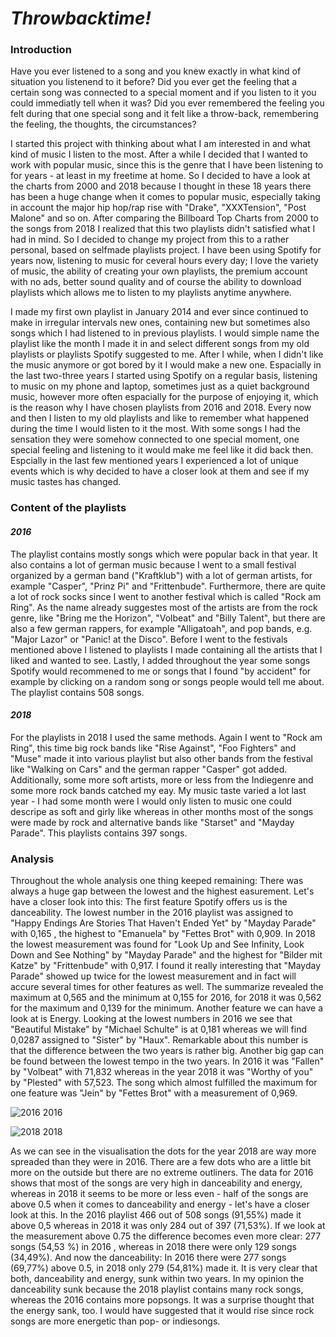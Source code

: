 # *Throwbacktime!*

### Introduction

Have you ever listened to a song and you knew exactly in what kind of situation you listenend to it before? Did you ever get the feeling that a certain song was connected to a special moment and if you listen to it you could immediatly tell when it was? Did you ever remembered the feeling you felt during that one special song and it felt like a throw-back, remembering the feeling, the thoughts, the circumstances? 

I started this project with thinking about what I am interested in and what kind of music I listen to the most. After a while I decided that I wanted to work with popular music, since this is the genre that I have been listening to for years - at least in my freetime at home. So I decided to have a look at the charts from 2000 and 2018 because I thought in these 18 years there has been a huge change when it comes to popular music, especially taking in account the major hip hop/rap rise with "Drake", "XXXTension", "Post Malone" and so on. After comparing the Billboard Top Charts from 2000 to the songs from 2018 I realized that this two playlists didn't satisfied what I had in mind. So I decided to change my project from this to a rather personal, based on selfmade playlists project. I have been using Spotify for years now, listening to music for ceveral hours every day; I love the variety of music, the ability of creating your own playlists, the premium account with no ads, better sound quality and of course the ability to download playlists which allows me to listen to my playlists anytime anywhere. 

I made my first own playlist in January 2014 and ever since continued to make in irregular intervals new ones, containing new but sometimes also songs which I had listened to in previous playlists. I would simple name the playlist like the month I made it in and select different songs from my old playlists or playlists Spotify suggested to me. After I while, when I didn't like the music anymore or got bored by it I would make a new one. Espacially in the last two-three years I started using Spotify on a regular basis, listening to music on my phone and laptop, sometimes just as a quiet background music, however more often espacially for the purpose of enjoying it, which is the reason why I have chosen playlists from 2016 and 2018. Every now and then I listen to my old playlists and like to remember what happened during the time I would listen to it the most. With some songs I had the sensation they were somehow connected to one special moment, one special feeling and listening to it would make me feel like it did back then. Espcially in the last few mentioned years I experienced a lot of unique events which is why decided to have a closer look at them and see if my music tastes has changed. 

### Content of the playlists 

#### *2016*

The playlist contains mostly songs which were popular back in that year. It also contains a lot of german music because I went to a small festival organized by a german band ("Kraftklub") with a lot of german artists, for example "Casper", "Prinz Pi" and "Frittenbude". Furthermore, there are quite a lot of rock socks since I went to another festival which is called "Rock am Ring". As the name already suggestes most of the artists are from the rock genre, like "Bring me the Horizon", "Volbeat" and "Billy Talent", but there are also a few german rappers, for example "Alligatoah", and pop bands, e.g. "Major Lazor" or "Panic! at the Disco". Before I went to the festivals mentioned above I listened to playlists I made containing all the artists that I liked and wanted to see. Lastly, I added throughout the year some songs Spotify would recommened to me or songs that I found "by accident" for example by clicking on a random song or songs people would tell me about. The playlist contains 508 songs.

#### *2018*

For the playlists in 2018 I used the same methods. Again I went to "Rock am Ring", this time big rock bands like "Rise Against", "Foo Fighters" and "Muse" made it into various playlist but also other bands from the festival like "Walking on Cars" and the german rapper "Casper" got added. Additionally, some more soft artists, more or less from the Indiegenre and some more rock bands catched my eay. My music taste varied a lot last year - I had some month were I would only listen to music one could descripe as soft and girly like whereas in other months most of the songs were made by rock and alternative bands like "Starset" and "Mayday Parade". This playlists contains 397 songs. 

### Analysis
Throughout the whole analysis one thing keeped remaining: There was always a huge gap between the lowest and the highest easurement. 
Let's have a closer look into this: The first feature Spotify offers us is the danceability. The lowest number in the 2016 playlist was assigned to "Happy Endings Are Stories That Haven't Ended Yet" by "Mayday Parade" with 0,165 , the highest to "Emanuela" by "Fettes Brot" with 0,909. In 2018 the lowest measurement was found for "Look Up and See Infinity, Look Down and See Nothing" by "Mayday Parade" and the highest for "Bilder mit Katze" by "Frittenbude" with 0,917. I found it really interesting that "Mayday Parade" showed up twice for the lowest measurement and in fact will accure several times for other features as well. The summarize revealed the maximum at 0,565 and the minimum at 0,155 for 2016, for 2018 it was 0,562 for the maximum and 0,139 for the minimum. 
Another feature we can have a look at is Energy. Looking at the lowest numbers in 2016 we see that "Beautiful Mistake" by "Michael Schulte" is at 0,181 whereas we will find 0,0287 assigned to "Sister" by "Haux". Remarkable about this number is that the difference between the two years is rather big. Another big gap can be found between the lowest tempo in the two years. In 2016 it was "Fallen" by "Volbeat" with 71,832 whereas in the year 2018 it was "Worthy of you" by "Plested" with 57,523. 
The song which almost fulfilled the maximum for one feature was "Jein" by "Fettes Brot" with a measurement of 0,969.

![2016](https://user-images.githubusercontent.com/47367941/52919968-27ae4c80-3308-11e9-99bf-0b8f7b6796cc.png) 2016

![2018](https://user-images.githubusercontent.com/47367941/52919983-4876a200-3308-11e9-9e4f-9ea1a5c2580d.png) 2018

As we can see in the visualisation the dots for the year 2018 are way more spreaded than they were in 2016. There are a few dots who are a little bit more on the outside but there are no extreme outliners. The data for 2016 shows that most of the songs are very high in danceability and energy, whereas in 2018 it seems to be more or less even - half of the songs are above 0.5 when it comes to danceability and energy - let's have a closer look at this. In the 2016 playlist 466 out of 508 songs (91,55%) made it above 0,5 whereas in 2018 it was only 284 out of 397 (71,53%). If we look at the measurement above 0.75 the difference becomes even more clear: 277 songs (54,53 %) in 2016 , whereas in 2018 there were only 129 songs (34,49%). And now the danceability: In 2016 there were 277 songs (69,77%) above 0.5, in 2018 only 279 (54,81%) made it. It is very clear that both, danceability and energy, sunk within two years. In my opinion the danceability sunk because the 2018 playlist contains many rock songs, whereas the 2016 contains more popsongs. It was a surprise thought that the energy sank, too. I would have suggested that it would rise since rock songs are more energetic than pop- or indiesongs. 
